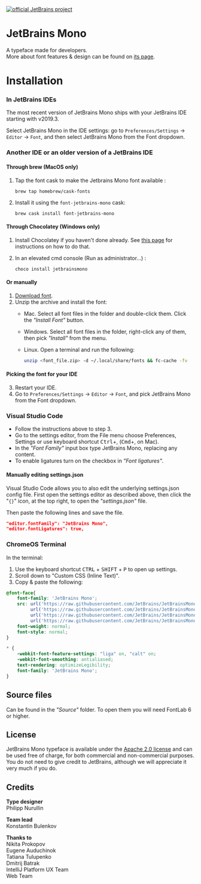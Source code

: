 [![official JetBrains project](http://jb.gg/badges/official.svg)](https://confluence.jetbrains.com/display/ALL/JetBrains+on+GitHub)

# JetBrains Mono
A typeface made for developers. \
More about font features & design can be found on [its page](https://jetbrains.com/mono/).

# **Installation**

### **In JetBrains IDEs**

The most recent version of JetBrains Mono ships with your JetBrains IDE starting with v2019.3.

Select JetBrains Mono in the IDE settings: go to `Preferences/Settings` → `Editor` → `Font`, and then select JetBrains Mono from the Font dropdown.

### Another IDE or an older version of a JetBrains IDE
#### Through brew (MacOS only)
1. Tap the font cask to make the Jetbrains Mono font available :

    ```console
    brew tap homebrew/cask-fonts
    ```
2. Install it using the `font-jetbrains-mono` cask:

   ```console
   brew cask install font-jetbrains-mono
   ```
   
#### Through Chocolatey (Windows only)
1. Install Chocolatey if you haven't done already. See [this page](https://chocolatey.org/install) for instructions on how to do that.
2. In an elevated cmd console (Run as administrator...) :

    ```console
    choco install jetbrainsmono
    ```

#### Or manually
1. [Download font](https://github.com/JetBrains/JetBrainsMono/releases/latest). 
2. Unzip the archive and install the font:
   - Mac. Select all font files in the folder and double-click them. Click the *"Install Font"* button.
   - Windows. Select all font files in the folder, right-click any of them, then pick *"Install"* from the menu.
   - Linux. Open a terminal and run the following:
   
      ```bash
      unzip <font_file.zip> -d ~/.local/share/fonts && fc-cache -fv
      ```

#### Picking the font for your IDE
3. Restart your IDE.
4. Go to `Preferences/Settings` → `Editor` → `Font`, and pick JetBrains Mono from the Font dropdown.

### **Visual Studio Code** 

* Follow the instructions above to step 3.
* Go to the settings editor, from the File menu choose Preferences, Settings or use keyboard shortcut <kbd>Ctrl</kbd>+, (<kbd>Cmd</kbd>+, on Mac).
* In the *"Font Family"* input box type JetBrains Mono, replacing any content.
* To enable ligatures turn on the checkbox in *"Font ligatures"*.

#### **Manually editing settings.json**

Visual Studio Code allows you to also edit the underlying settings.json config file. First open the settings editor as described above, then click the "`{}`" icon, at the top right, to open the *"settings.json"* file.

Then paste the following lines and save the file.

```json
"editor.fontFamily": "JetBrains Mono",
"editor.fontLigatures": true,
```

### **ChromeOS Terminal**
In the terminal:
1. Use the keyboard shortcut <kbd>CTRL</kbd> + <kbd>SHIFT</kbd> + <kbd>P</kbd> to open up settings.
2. Scroll down to "Custom CSS (Inline Text)".
3. Copy & paste the following:

```css
@font-face{
    font-family: 'JetBrains Mono';
    src: url('https://raw.githubusercontent.com/JetBrains/JetBrainsMono/master/web/eot/JetBrainsMono-Regular.eot') format('embedded-opentype'),
         url('https://raw.githubusercontent.com/JetBrains/JetBrainsMono/master/web/woff2/JetBrainsMono-Regular.woff2') format('woff2'),
         url('https://raw.githubusercontent.com/JetBrains/JetBrainsMono/master/web/woff/JetBrainsMono-Regular.woff') format('woff'),
         url('https://raw.githubusercontent.com/JetBrains/JetBrainsMono/master/ttf/JetBrainsMono-Regular.ttf') format('truetype');
    font-weight: normal;
    font-style: normal;
}

* {
    -webkit-font-feature-settings: "liga" on, "calt" on;
    -webkit-font-smoothing: antialiased;
    text-rendering: optimizeLegibility;
    font-family: 'JetBrains Mono';
}
```

## Source files

Can be found in the *"Source"* folder. To open them you will need FontLab 6 or higher.

## License

JetBrains Mono typeface is available under the [Apache 2.0 license](https://www.apache.org/licenses/LICENSE-2.0) and can be used free of charge, for both commercial and non-commercial purposes. You do not need to give credit to JetBrains, although we will appreciate it very much if you do.

## Credits

**Type designer**\
Philipp Nurullin

**Team lead**\
Konstantin Bulenkov

**Thanks to**\
Nikita Prokopov\
Eugene Auduchinok\
Tatiana Tulupenko\
Dmitrij Batrak\
IntelliJ Platform UX Team\
Web Team
